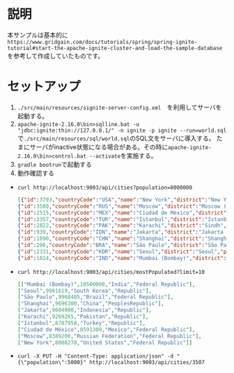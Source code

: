 # 説明
本サンプルは基本的に`https://www.gridgain.com/docs/tutorials/spring/spring-ignite-tutorial#start-the-apache-ignite-cluster-and-load-the-sample-database`を参考して作成していたものです。

# セットアップ
1. `./src/main/resources/signite-server-config.xml`　を利用してサーバを起動する。
2. `apache-ignite-2.16.0\bin>sqlline.bat -u "jdbc:ignite:thin://127.0.0.1/" -n ignite -p ignite --run=world.sql`で`./src/main/resources/sql/world.sql`のSQL文をサーバに導入する。
たまにサーバがinactive状態になる場合がある。その時に`apache-ignite-2.16.0\bin>control.bat --activate`を実施する。
3. `gradle bootrun`で起動する
4. 動作確認する


- `curl http://localhost:9003/api/cities?population=8000000`
    ```json
    [{"id":3793,"countryCode":"USA","name":"New York","district":"New York","population":8008278},
    {"id":3580,"countryCode":"RUS","name":"Moscow","district":"Moscow (City)","population":8389200},
    {"id":2515,"countryCode":"MEX","name":"Ciudad de México","district":"Distrito Federal","population":8591309},
    {"id":3357,"countryCode":"TUR","name":"Istanbul","district":"Istanbul","population":8787958},
    {"id":2822,"countryCode":"PAK","name":"Karachi","district":"Sindh","population":9269265},
    {"id":939,"countryCode":"IDN","name":"Jakarta","district":"Jakarta Raya","population":9604900},
    {"id":1890,"countryCode":"CHN","name":"Shanghai","district":"Shanghai","population":9696300},
    {"id":206,"countryCode":"BRA","name":"São Paulo","district":"São Paulo","population":9968485},
    {"id":2331,"countryCode":"KOR","name":"Seoul","district":"Seoul","population":9981619},
    {"id":1024,"countryCode":"IND","name":"Mumbai (Bombay)","district":"Maharashtra","population":10500000}]
    ```


- `curl http://localhost:9003/api/cities/mostPopulated?limit=10`
    ```json
    [["Mumbai (Bombay)",10500000,"India","Federal Republic"],
    ["Seoul",9981619,"South Korea","Republic"],
    ["São Paulo",9968485,"Brazil","Federal Republic"],
    ["Shanghai",9696300,"China","PeoplesRepublic"],
    ["Jakarta",9604900,"Indonesia","Republic"],
    ["Karachi",9269265,"Pakistan","Republic"],
    ["Istanbul",8787958,"Turkey","Republic"],
    ["Ciudad de México",8591309,"Mexico","Federal Republic"],
    ["Moscow",8389200,"Russian Federation","Federal Republic"],
    ["New York",8008278,"United States","Federal Republic"]]
    ```

- `curl -X PUT -H "Content-Type: application/json" -d "{\"population\":5000}" http://localhost:9003/api/cities/3507`

